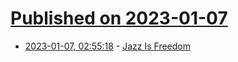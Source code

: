 # [Published on 2023-01-07](index.md)

* [2023-01-07, 02:55:18](https://news.ycombinator.com/item?id=34284645) - [Jazz Is Freedom](https://thebaffler.com/salvos/jazz-is-freedom-grimstad)
